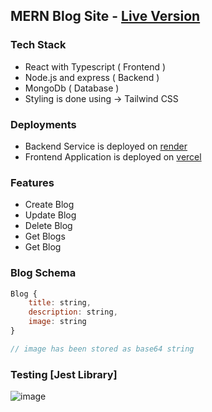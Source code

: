 ## MERN Blog Site - [Live Version](https://mern-blog-site.vercel.app/)

### Tech Stack
- React with Typescript ( Frontend )
- Node.js and express ( Backend )
- MongoDb ( Database )
- Styling is done using -> Tailwind CSS 

### Deployments
- Backend Service is deployed on [render](http://onrender.com/)
- Frontend Application is deployed on [vercel](https://vercel.com/)

### Features 
- Create Blog
- Update Blog
- Delete Blog
- Get Blogs
- Get Blog

### Blog Schema
```js
Blog {
    title: string,
    description: string,
    image: string
}

// image has been stored as base64 string
```

### Testing [Jest Library]
![image](https://user-images.githubusercontent.com/64205626/229556809-db516295-92aa-4004-8b44-40fcd45199f5.png)
